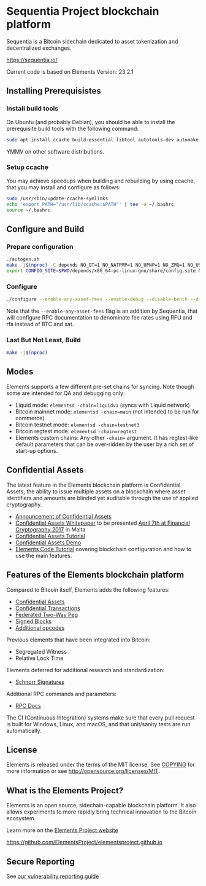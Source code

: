 # Sequentia Project blockchain platform
Sequentia is a Bitcoin sidechain dedicated to asset tokenization and decentralized exchanges.

https://sequentia.io/

Current code is based on Elements Version: 23.2.1

## Installing Prerequisistes

### Install build tools
On Ubuntu (and probably Debian), you should be able to install the prerequisite
build tools with the following command:
```bash
sudo apt install ccache build-essential libtool autotools-dev automake pkg-config bsdmainutils python3
```
YMMV on other software distributions.

### Setup ccache
You may achieve speedups when building and rebuilding by using ccache,
that you may install and configure as follows:
```bash
sudo /usr/sbin/update-ccache-symlinks
echo 'export PATH="/usr/lib/ccache:$PATH"' | tee -a ~/.bashrc
source ~/.bashrc
```

## Configure and Build

### Prepare configuration

```bash
./autogen.sh
make -j$(nproc) -C depends NO_QT=1 NO_NATPMP=1 NO_UPNP=1 NO_ZMQ=1 NO_USDT=1
export CONFIG_SITE=$PWD/depends/x86_64-pc-linux-gnu/share/config.site NOWARN_CXXFLAGS='-Wno-deprecated -Wno-unused-result'
```

### Configure
```bash
./configure --enable-any-asset-fees --enable-debug --disable-bench --disable-tests --disable-fuzz-binary
```

Note that the `--enable-any-asset-fees` flag is an addition by Sequentia,
that will configure RPC documentation to denominate fee rates
using RFU and rfa instead of BTC and sat.

### Last But Not Least, Build
```bash
make -j$(nproc)
```

## Modes
Elements supports a few different pre-set chains for syncing.
Note though some are intended for QA and debugging only:

* Liquid mode: `elementsd -chain=liquidv1` (syncs with Liquid network)
* Bitcoin mainnet mode: `elementsd -chain=main` (not intended to be run for commerce)
* Bitcoin testnet mode: `elementsd -chain=testnet3`
* Bitcoin regtest mode: `elementsd -chain=regtest`
* Elements custom chains: Any other `-chain=` argument. It has regtest-like default parameters that can be over-ridden by the user by a rich set of start-up options.

## Confidential Assets
The latest feature in the Elements blockchain platform is Confidential Assets,
the ability to issue multiple assets on a blockchain where asset identifiers
and amounts are blinded yet auditable through the use of applied cryptography.

 * [Announcement of Confidential Assets](https://blockstream.com/2017/04/03/blockstream-releases-elements-confidential-assets.html)
 * [Confidential Assets Whitepaper](https://blockstream.com/bitcoin17-final41.pdf) to be presented [April 7th at Financial Cryptography 2017](http://fc17.ifca.ai/bitcoin/schedule.html) in Malta
 * [Confidential Assets Tutorial](contrib/assets_tutorial/assets_tutorial.py)
 * [Confidential Assets Demo](https://github.com/ElementsProject/confidential-assets-demo)
 * [Elements Code Tutorial](https://elementsproject.org/elements-code-tutorial/overview) covering blockchain configuration and how to use the main features.

## Features of the Elements blockchain platform

Compared to Bitcoin itself, Elements adds the following features:
 * [Confidential Assets][asset-issuance]
 * [Confidential Transactions][confidential-transactions]
 * [Federated Two-Way Peg][federated-peg]
 * [Signed Blocks][signed-blocks]
 * [Additional opcodes][opcodes]

Previous elements that have been integrated into Bitcoin:
 * Segregated Witness
 * Relative Lock Time

Elements deferred for additional research and standardization:
 * [Schnorr Signatures][schnorr-signatures]

Additional RPC commands and parameters:
* [RPC Docs](https://elementsproject.org/en/doc/)

The CI (Continuous Integration) systems make sure that every pull request is built for Windows, Linux, and macOS,
and that unit/sanity tests are run automatically.

## License
Elements is released under the terms of the MIT license. See [COPYING](COPYING) for more
information or see http://opensource.org/licenses/MIT.

[confidential-transactions]: https://elementsproject.org/features/confidential-transactions
[opcodes]: https://elementsproject.org/features/opcodes
[federated-peg]: https://elementsproject.org/features#federatedpeg
[signed-blocks]: https://elementsproject.org/features#signedblocks
[asset-issuance]: https://elementsproject.org/features/issued-assets
[schnorr-signatures]: https://elementsproject.org/features/schnorr-signatures

## What is the Elements Project?
Elements is an open source, sidechain-capable blockchain platform. It also allows experiments to more rapidly bring technical innovation to the Bitcoin ecosystem.

Learn more on the [Elements Project website](https://elementsproject.org)

https://github.com/ElementsProject/elementsproject.github.io

## Secure Reporting
See [our vulnerability reporting guide](SECURITY.md)

